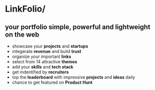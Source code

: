 # LinkFolio/

## your portfolio simple, powerful and lightweight on the web

- showcase your **projects** and **startups**
- integerate **revenue** and build **trust**
- organize your important **links**
- select from 14 attractive **themes**
- add your **skills** and **tech stack**
- get indentified by **recruiters**
- top the **leaderboard** with impressive **projects** and **ideas** daily
- chance to get featured on **Product Hunt**